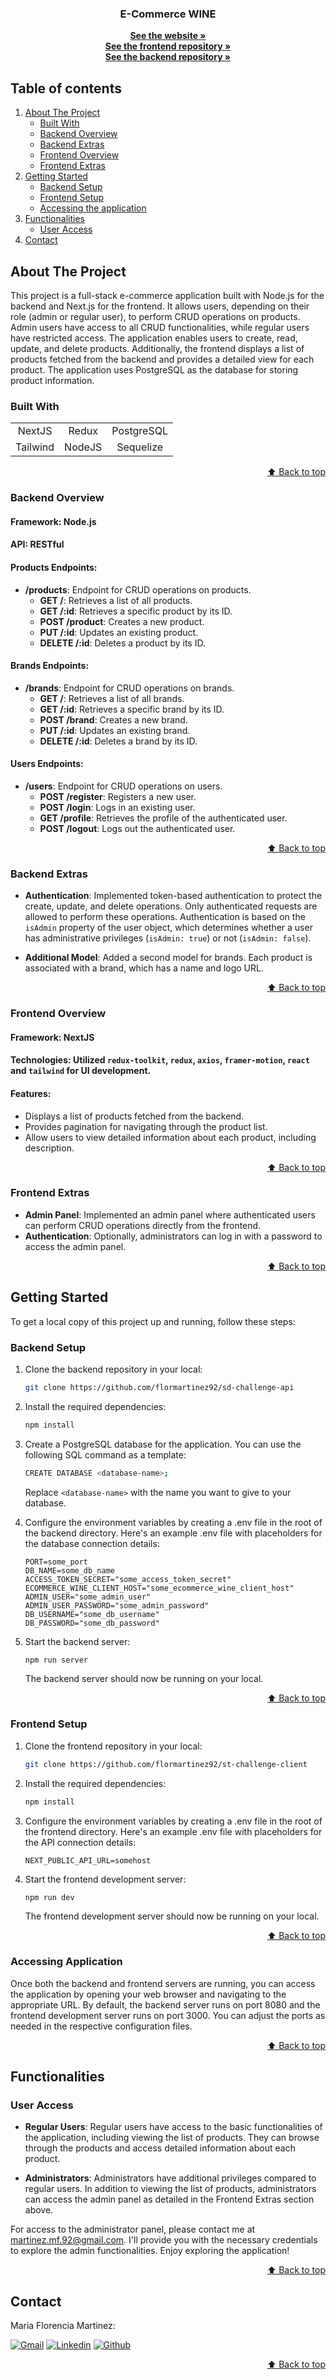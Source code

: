<a name="home"></a>

<div align="center">
  <p align="center">
    <h3 align="center">E-Commerce WINE</h3>
    <a href="#"><strong>See the website »</strong></a>
    <br />
    <a href="https://github.com/flormartinez92/st-challenge-client"><strong>See the frontend repository »</strong></a>
    <br />
    <a href="https://github.com/flormartinez92/sd-challenge-api"><strong>See the backend repository »</strong></a>
    <br />
  </p>
</div>

## Table of contents

<ol>
  <li>
    <a href="#about-the-project">About The Project</a>
    <ul>
      <li><a href="#built-with">Built With</a></li>
      <li><a href="#backend-overview">Backend Overview</a></li>
      <li><a href="#backend-extras">Backend Extras</a></li>
      <li><a href="#frontend-overview">Frontend Overview</a></li>
      <li><a href="#frontend-extras">Frontend Extras</a></li>
    </ul>
  </li>
  <li>
    <a href="#getting-started">Getting Started</a>
    <ul>
      <li><a href="#backend-setup">Backend Setup</a></li>
      <li><a href="#frontend-setup">Frontend Setup</a></li>
      <li><a href="#accesing-the-application">Accessing the application</a></li>
    </ul>
  </li>
  <li>
    <a href="#functionalities">Functionalities</a>
    <ul>
      <li><a href="#user-access">User Access</a></li>
    </ul>
  </li>
  <li><a href="#contact">Contact</a></li>
</ol>

## About The Project

This project is a full-stack e-commerce application built with Node.js for the backend and Next.js for the frontend. It allows users, depending on their role (admin or regular user), to perform CRUD operations on products. Admin users have access to all CRUD functionalities, while regular users have restricted access. The application enables users to create, read, update, and delete products. Additionally, the frontend displays a list of products fetched from the backend and provides a detailed view for each product. The application uses PostgreSQL as the database for storing product information.

### Built With

|          |        |            |
| :------: | :----: | :--------: |
|  NextJS  | Redux  | PostgreSQL |
| Tailwind | NodeJS | Sequelize  |

<p align="right"><a href="#home">⬆ Back to top</a></p>

### Backend Overview

#### Framework: Node.js

#### API: RESTful

#### Products Endpoints:

- **/products**: Endpoint for CRUD operations on products.
  - **GET /**: Retrieves a list of all products.
  - **GET /:id**: Retrieves a specific product by its ID.
  - **POST /product**: Creates a new product.
  - **PUT /:id**: Updates an existing product.
  - **DELETE /:id**: Deletes a product by its ID.

#### Brands Endpoints:

- **/brands**: Endpoint for CRUD operations on brands.
  - **GET /**: Retrieves a list of all brands.
  - **GET /:id**: Retrieves a specific brand by its ID.
  - **POST /brand**: Creates a new brand.
  - **PUT /:id**: Updates an existing brand.
  - **DELETE /:id**: Deletes a brand by its ID.

#### Users Endpoints:

- **/users**: Endpoint for CRUD operations on users.
  - **POST /register**: Registers a new user.
  - **POST /login**: Logs in an existing user.
  - **GET /profile**: Retrieves the profile of the authenticated user.
  - **POST /logout**: Logs out the authenticated user.

<p align="right"><a href="#home">⬆ Back to top</a></p>

### Backend Extras

- **Authentication**: Implemented token-based authentication to protect the create, update, and delete operations. Only authenticated requests are allowed to perform these operations. Authentication is based on the `isAdmin` property of the user object, which determines whether a user has administrative privileges (`isAdmin: true`) or not (`isAdmin: false`).

- **Additional Model**: Added a second model for brands. Each product is associated with a brand, which has a name and logo URL.

<p align="right"><a href="#home">⬆ Back to top</a></p>

### Frontend Overview

#### Framework: NextJS

#### Technologies: Utilized `redux-toolkit`, `redux`, `axios`, `framer-motion`, `react` and `tailwind` for UI development.

#### Features:

- Displays a list of products fetched from the backend.
- Provides pagination for navigating through the product list.
- Allow users to view detailed information about each product, including description.

<p align="right"><a href="#home">⬆ Back to top</a></p>

### Frontend Extras

- **Admin Panel**: Implemented an admin panel where authenticated users can perform CRUD operations directly from the frontend.
- **Authentication**: Optionally, administrators can log in with a password to access the admin panel.

<p align="right"><a href="#home">⬆ Back to top</a></p>

## Getting Started

To get a local copy of this project up and running, follow these steps:

### Backend Setup

1. Clone the backend repository in your local:

   ```sh
   git clone https://github.com/flormartinez92/sd-challenge-api
   ```

2. Install the required dependencies:

   ```sh
   npm install
   ```

3. Create a PostgreSQL database for the application. You can use the following SQL command as a template:

   ```sh
   CREATE DATABASE <database-name>;
   ```

   Replace `<database-name>` with the name you want to give to your database.

4. Configure the environment variables by creating a .env file in the root of the backend directory. Here's an example .env file with placeholders for the database connection details:

   ```plaintext
   PORT=some_port
   DB_NAME=some_db_name
   ACCESS_TOKEN_SECRET="some_access_token_secret"
   ECOMMERCE_WINE_CLIENT_HOST="some_ecommerce_wine_client_host"
   ADMIN_USER="some_admin_user"
   ADMIN_USER_PASSWORD="some_admin_password"
   DB_USERNAME="some_db_username"
   DB_PASSWORD="some_db_password"
   ```

5. Start the backend server:

   ```sh
   npm run server
   ```

   The backend server should now be running on your local.

<p align="right"><a href="#home">⬆ Back to top</a></p>

### Frontend Setup

1. Clone the frontend repository in your local:

   ```sh
   git clone https://github.com/flormartinez92/st-challenge-client
   ```

2. Install the required dependencies:

   ```sh
   npm install
   ```

3. Configure the environment variables by creating a .env file in the root of the frontend directory. Here's an example .env file with placeholders for the API connection details:

   ```plaintext
   NEXT_PUBLIC_API_URL=somehost
   ```

4. Start the frontend development server:

   ```sh
   npm run dev
   ```

   The frontend development server should now be running on your local.

<p align="right"><a href="#home">⬆ Back to top</a></p>

### Accessing Application

Once both the backend and frontend servers are running, you can access the application by opening your web browser and navigating to the appropriate URL. By default, the backend server runs on port 8080 and the frontend development server runs on port 3000. You can adjust the ports as needed in the respective configuration files.

<p align="right"><a href="#home">⬆ Back to top</a></p>

## Functionalities

### User Access

- **Regular Users**: Regular users have access to the basic functionalities of the application, including viewing the list of products. They can browse through the products and access detailed information about each product.

- **Administrators**: Administrators have additional privileges compared to regular users. In addition to viewing the list of products, administrators can access the admin panel as detailed in the Frontend Extras section above.

For access to the administrator panel, please contact me at martinez.mf.92@gmail.com. I'll provide you with the necessary credentials to explore the admin functionalities. Enjoy exploring the application!

<p align="right"><a href="#home">⬆ Back to top</a></p>

## Contact

<p>Maria Florencia Martinez:</p>
  <a href="mailto:martinez.mf.92@gmail.com" target="_blank" rel="noopener noreferrer">
    <img alt="Gmail" title="gmail" src="https://custom-icon-badges.demolab.com/badge/-martinez.mf.92@gmail.com-red?style=for-the-badge&logo=mention&logoColor=white"/></a>
  <a href="https://www.linkedin.com/in/florencia-martinez92/" target="_blank" rel="noopener noreferrer">
    <img alt="Linkedin" title="linkedin" src="https://custom-icon-badges.demolab.com/badge/-Linkedin-blue?style=for-the-badge&logoColor=white&logo=linkedin"/></a>
  <a href="https://github.com/flormartinez92" target="_blank" rel="noopener noreferrer">
    <img alt="Github" title="Github" src="https://custom-icon-badges.demolab.com/badge/-Github-grey?style=for-the-badge&logoColor=white&logo=github"/></a>

<p align="right"><a href="#home">⬆ Back to top</a></p>
